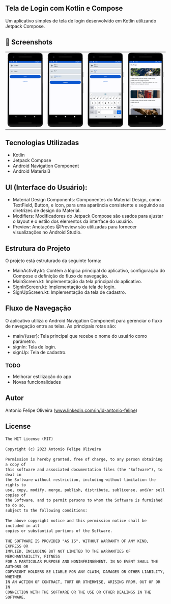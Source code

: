 ## Tela de Login com Kotlin e Compose
  Um aplicativo simples de tela de login desenvolvido em Kotlin utilizando Jetpack Compose.



## :camera_flash: Screenshots
<!-- You can add more screenshots here if you like -->
<table>
  <tr>
    </td><td><img src="/result/Screenshot_1.png" width="260"></td><td><img src="/result/Screenshot_2.png" width="260"><td><img src="/result/Screenshot_3.png" width="260"><td><img src="/result/Screenshot_4.png" width="260">
  </tr>
</table>



## Tecnologias Utilizadas
 *   Kotlin
 *   Jetpack Compose
 *   Android Navigation Component
 *   Android Material3

  
  ## UI (Interface do Usuário):
   * Material Design Components: Componentes do Material Design, como TextField, Button, e Icon, para uma aparência consistente e seguindo as diretrizes de design do Material.      
   *  Modifiers: Modificadores do Jetpack Compose são usados para ajustar o layout e o estilo dos elementos da interface do usuário.      
   *  Preview: Anotações @Preview são utilizadas para fornecer visualizações no Android Studio.

## Estrutura do Projeto
O projeto está estruturado da seguinte forma:

  * MainActivity.kt: Contém a lógica principal do aplicativo, configuração do Compose e definição do fluxo de navegação.
  * MainScreen.kt: Implementação da tela principal do aplicativo.
  * SignInScreen.kt: Implementação da tela de login.
  * SignUpScreen.kt: Implementação da tela de cadastro.
    
## Fluxo de Navegação
O aplicativo utiliza o Android Navigation Component para gerenciar o fluxo de navegação entre as telas. As principais rotas são:

  * main/{user}: Tela principal que recebe o nome do usuário como parâmetro.
  * signIn: Tela de login.
  * signUp: Tela de cadastro.
    
    
### TODO
- Melhorar estilização do app
- Novas funcionalidades

## Autor
Antonio Felipe Oliveira (www.linkedin.com/in/id-antonio-felipe)

## License
```
The MIT License (MIT)

Copyright (c) 2023 Antonio Felipe Oliveira

Permission is hereby granted, free of charge, to any person obtaining a copy of
this software and associated documentation files (the "Software"), to deal in
the Software without restriction, including without limitation the rights to
use, copy, modify, merge, publish, distribute, sublicense, and/or sell copies of
the Software, and to permit persons to whom the Software is furnished to do so,
subject to the following conditions:

The above copyright notice and this permission notice shall be included in all
copies or substantial portions of the Software.

THE SOFTWARE IS PROVIDED "AS IS", WITHOUT WARRANTY OF ANY KIND, EXPRESS OR
IMPLIED, INCLUDING BUT NOT LIMITED TO THE WARRANTIES OF MERCHANTABILITY, FITNESS
FOR A PARTICULAR PURPOSE AND NONINFRINGEMENT. IN NO EVENT SHALL THE AUTHORS OR
COPYRIGHT HOLDERS BE LIABLE FOR ANY CLAIM, DAMAGES OR OTHER LIABILITY, WHETHER
IN AN ACTION OF CONTRACT, TORT OR OTHERWISE, ARISING FROM, OUT OF OR IN
CONNECTION WITH THE SOFTWARE OR THE USE OR OTHER DEALINGS IN THE SOFTWARE.
```
